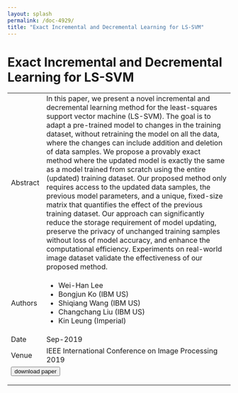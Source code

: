 ```yaml
---
layout: splash
permalink: /doc-4929/
title: "Exact Incremental and Decremental Learning for LS-SVM"
---
```


# Exact Incremental and Decremental Learning for LS-SVM

<table>
    <tbody>
    <tr>
        <td>Abstract</td>
        <td>In this paper, we present a novel incremental and decremental learning method for the least-squares support vector machine (LS-SVM). The goal is to adapt a pre-trained model to changes in the training dataset, without retraining the model on all the data, where the changes can include addition and deletion of data samples. We propose a provably exact method where the updated model is exactly the same as a model trained from scratch using the entire (updated) training dataset. Our proposed method only requires access to the updated data samples, the previous model parameters, and a unique, fixed-size matrix that quantifies the effect of the previous training dataset. Our approach can significantly reduce the storage requirement of model updating, preserve the privacy of unchanged training samples without loss of model accuracy, and enhance the computational efficiency. Experiments on real-world image dataset validate the effectiveness of our proposed method.</td>
    </tr>
    <tr>
        <td>Authors</td>
        <td>
            <ul>
                <li>Wei-Han Lee</li>
                <li>Bongjun Ko (IBM US)</li>
                <li>Shiqiang Wang (IBM US)</li>
                <li>Changchang Liu (IBM US)</li>
                <li>Kin Leung (Imperial)</li>
            </ul>
        </td>
    </tr>
    <tr>
        <td>Date</td>
        <td>Sep-2019</td>
    </tr>
    <tr>
        <td>Venue</td>
        <td>IEEE International Conference on Image Processing 2019</td>
    </tr>
        <tr>
            <td colspan="2">
                <form method="get" action="https://ibm.box.com/v/doc-4929-paper">
                    <button type="submit">download paper</button>
                </form>
            </td>
        </tr>
    </tbody>
</table>
